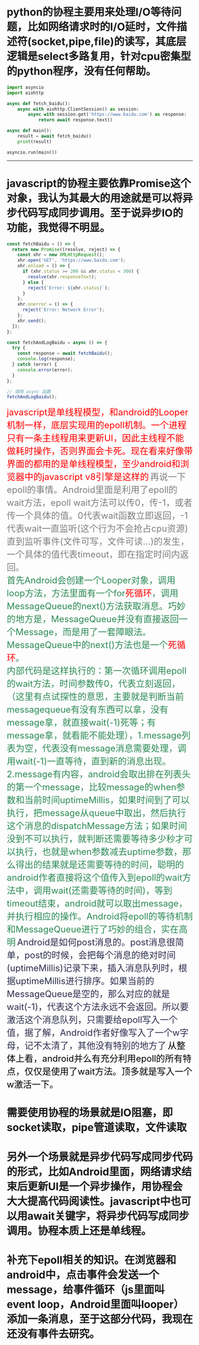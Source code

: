 # python的协程主要用来处理I/O等待问题，比如网络请求时的I/O延时，文件描述符(socket,pipe,file)的读写，其底层逻辑是select多路复用，针对cpu密集型的python程序，没有任何帮助。

```python
import asyncio
import aiohttp

async def fetch_baidu():
    async with aiohttp.ClientSession() as session:
        async with session.get('https://www.baidu.com') as response:
            return await response.text()

async def main():
    result = await fetch_baidu()
    print(result)

asyncio.run(main())
```
-----------------------------------------------------------


# javascript的协程主要依靠Promise这个对象，我认为其最大的用途就是可以将异步代码写成同步调用。至于说异步IO的功能，我觉得不明显。
```javascript
const fetchBaidu = () => {
  return new Promise((resolve, reject) => {
    const xhr = new XMLHttpRequest();
    xhr.open('GET', 'https://www.baidu.com');
    xhr.onload = () => {
      if (xhr.status >= 200 && xhr.status < 300) {
        resolve(xhr.responseText);
      } else {
        reject(`Error: ${xhr.status}`);
      }
    };
    xhr.onerror = () => {
      reject('Error: Network Error');
    };
    xhr.send();
  });
};

const fetchAndLogBaidu = async () => {
  try {
    const response = await fetchBaidu();
    console.log(response);
  } catch (error) {
    console.error(error);
  }
};

// 调用 async 函数
fetchAndLogBaidu();
```
<font color=red size=5> javascript是单线程模型，和android的Looper机制一样，底层实现用的epoll机制。一个进程只有一条主线程用来更新UI，因此主线程不能做耗时操作，否则界面会卡死。现在看来好像带界面的都用的是单线程模型，至少android和浏览器中的javascript v8引擎是这样的</font>
<font color=gray size=5>再说一下epoll的事情。Android里面是利用了epoll的wait方法，epoll wait方法可以传0，传-1，或者传一个具体的值。0代表wait函数立即返回，-1代表wait一直监听(这个行为不会抢占cpu资源)直到监听事件(文件可写，文件可读...)的发生，一个具体的值代表timeout，即在指定时间内返回。<br></font>
<font color=#2E8B57  size=5>首先Android会创建一个Looper对象，调用loop方法，方法里面有一个for<font color=red  size=5>死循环</font>，调用MessageQueue的next()方法获取消息。巧妙的地方是，MessageQueue并没有直接返回一个Message，而是用了一套障眼法。MessageQueue中的next()方法也是一个<font color=red  size=5>死循环</font>。<br>内部代码是这样执行的：第一次循环调用epoll的wait方法，时间参数传0，代表立刻返回，（这里有点试探性的意思，主要就是判断当前messagequeue有没有东西可以拿，没有message拿，就直接wait(-1)死等；有message拿，就看能不能处理），1.message列表为空，代表没有message消息需要处理，调用wait(-1)一直等待，直到新的消息出现。<br>2.message有内容，android会取出排在列表头的第一个message，比较message的when参数和当前时间uptimeMillis，如果时间到了可以执行，把message从queue中取出，然后执行这个消息的dispatchMessage方法；如果时间没到不可以执行，就判断还需要等待多少秒才可以执行，也就是when参数减去uptime参数，那么得出的结果就是还需要等待的时间，聪明的android作者直接将这个值传入到epoll的wait方法中，调用wait(还需要等待的时间)，等到timeout结束，android就可以取出message，并执行相应的操作。Android将epoll的等待机制和MessageQueue进行了巧妙的组合，实在高明</font>
<font color=#2F2F4F size=5>Android是如何post消息的。post消息很简单，post的时候，会把每个消息的绝对时间(uptimeMillis)记录下来，插入消息队列时，根据uptimeMillis进行排序。如果当前的MessageQueue是空的，那么对应的就是wait(-1)，代表这个方法永远不会返回。所以要激活这个消息队列，只需要给epoll写入一个值，据了解，Android作者好像写入了一个w字母，记不太清了，其他没有特别的地方了</font>
<font color=black size=5>从整体上看，android并么有充分利用epoll的所有特点，仅仅是使用了wait方法。顶多就是写入一个w激活一下。</font>


# 需要使用协程的场景就是IO阻塞，即socket读取，pipe管道读取，文件读取
# 另外一个场景就是异步代码写成同步代码的形式，比如Android里面，网络请求结束后更新UI是一个异步操作，用协程会大大提高代码阅读性。javascript中也可以用await关键字，将异步代码写成同步调用。协程本质上还是单线程。

# 补充下epoll相关的知识。在浏览器和android中，点击事件会发送一个message，给事件循环（js里面叫event loop，Android里面叫looper）添加一条消息，至于这部分代码，我现在还没有事件去研究。


